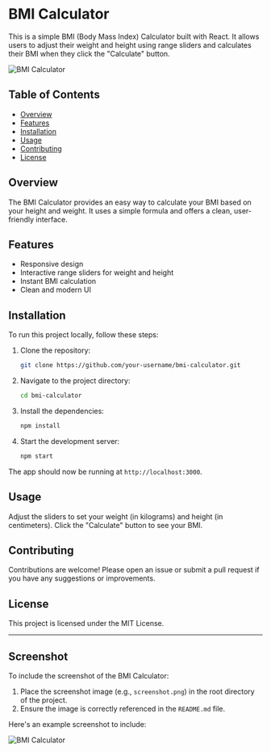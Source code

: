 # BMI Calculator

This is a simple BMI (Body Mass Index) Calculator built with React. It allows users to adjust their weight and height using range sliders and calculates their BMI when they click the "Calculate" button.

![BMI Calculator](screenshot.png)

## Table of Contents

- [Overview](#overview)
- [Features](#features)
- [Installation](#installation)
- [Usage](#usage)
- [Contributing](#contributing)
- [License](#license)

## Overview

The BMI Calculator provides an easy way to calculate your BMI based on your height and weight. It uses a simple formula and offers a clean, user-friendly interface.

## Features

- Responsive design
- Interactive range sliders for weight and height
- Instant BMI calculation
- Clean and modern UI

## Installation

To run this project locally, follow these steps:

1. Clone the repository:

    ```bash
    git clone https://github.com/your-username/bmi-calculator.git
    ```

2. Navigate to the project directory:

    ```bash
    cd bmi-calculator
    ```

3. Install the dependencies:

    ```bash
    npm install
    ```

4. Start the development server:

    ```bash
    npm start
    ```

The app should now be running at `http://localhost:3000`.

## Usage

Adjust the sliders to set your weight (in kilograms) and height (in centimeters). Click the "Calculate" button to see your BMI.

## Contributing

Contributions are welcome! Please open an issue or submit a pull request if you have any suggestions or improvements.

## License

This project is licensed under the MIT License.

---

## Screenshot

To include the screenshot of the BMI Calculator:

1. Place the screenshot image (e.g., `screenshot.png`) in the root directory of the project.
2. Ensure the image is correctly referenced in the `README.md` file.

Here's an example screenshot to include:

![BMI Calculator](screenshot.png)
